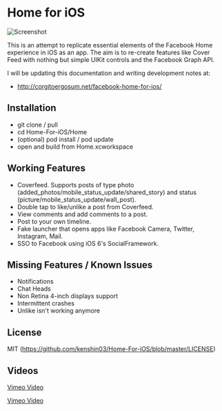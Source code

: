 Home for iOS
===============================

![Screenshot](cover_image.png)


This is an attempt to replicate essential elements of the Facebook Home experience in iOS as an app. The aim is to re-create features like Cover Feed with nothing but simple UIKit 
controls and the Facebook Graph API.

I will be updating this documentation and writing development notes at:

* http://corgitoergosum.net/facebook-home-for-ios/

Installation
---
* git clone / pull
* cd Home-For-iOS/Home
* (optional) pod install / pod update
* open and build from Home.xcworkspace


Working Features
---
* Coverfeed. Supports posts of type photo (added_photos/mobile_status_update/shared_story) and status (picture/mobile_status_update/wall_post).
* Double tap to like/unlike a post from Coverfeed.
* View comments and add comments to a post.
* Post to your own timeline.
* Fake launcher that opens apps like Facebook Camera, Twitter, Instagram, Mail.
* SSO to Facebook using iOS 6's SocialFramework.

Missing Features / Known Issues
---
* Notifications
* Chat Heads
* Non Retina 4-inch displays support 
* Intermittent crashes
* Unlike isn't working anymore

License
---
MIT (https://github.com/kenshin03/Home-For-iOS/blob/master/LICENSE)


Videos
---
[Vimeo Video](https://vimeo.com/64940276 "Demo Video 1")

[Vimeo Video](https://vimeo.com/63531931 "Demo Video 2")


